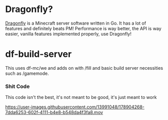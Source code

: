 # Dragonfly?
[Dragonfly](https://github.com/df-mc/dragonfly) is a Minecraft server software written in Go. It has a lot of features and definitely beats PM! Performance is way better, the API is way easier, vanilla features implemented properly, use Dragonfly!

# df-build-server
This uses df-mc/we and adds on with /fill and basic build server necessities such as /gamemode.

### Shit Code
This code isn't the best, it's not meant to be good, it's just meant to work


https://user-images.githubusercontent.com/13991048/178904268-7dda6253-602f-4111-b4e8-b548da4f3fa8.mov
